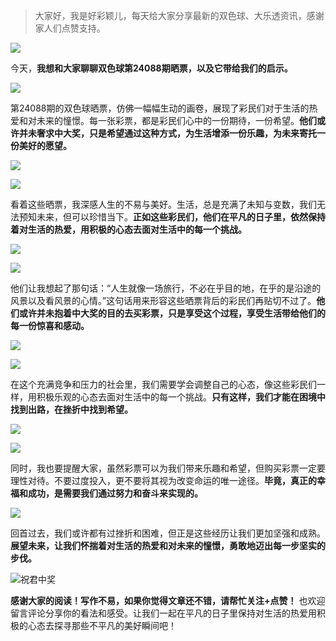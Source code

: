 > 大家好，我是好彩颖儿，每天给大家分享最新的双色球、大乐透资讯，感谢家人们点赞支持。

![](https://cdn.jsdelivr.net/gh/wangwenjie1314/PicCDN/2024-7-11/1720660897499-image.png)


今天，**我想和大家聊聊双色球第24088期晒票，以及它带给我们的启示。**



![](https://cdn.jsdelivr.net/gh/wangwenjie1314/PicCDN/2024-8-1/1722476021165-image.png)



第24088期的双色球晒票，仿佛一幅幅生动的画卷，展现了彩民们对于生活的热爱和对未来的憧憬。每一张彩票，都是彩民们心中的一份期待，一份希望。**他们或许并未奢求中大奖，只是希望通过这种方式，为生活增添一份乐趣，为未来寄托一份美好的愿望。**

![](https://cdn.jsdelivr.net/gh/wangwenjie1314/PicCDN/2024-8-1/1722475549814-image.png)

![](https://cdn.jsdelivr.net/gh/wangwenjie1314/PicCDN/2024-8-1/1722475555377-image.png)





看着这些晒票，我深感人生的不易与美好。生活，总是充满了未知与变数，我们无法预知未来，但可以珍惜当下。**正如这些彩民们，他们在平凡的日子里，依然保持着对生活的热爱，用积极的心态去面对生活中的每一个挑战。**

![](https://cdn.jsdelivr.net/gh/wangwenjie1314/PicCDN/2024-8-1/1722475560946-image.png)

![](https://cdn.jsdelivr.net/gh/wangwenjie1314/PicCDN/2024-8-1/1722475565839-image.png)





他们让我想起了那句话：“人生就像一场旅行，不必在乎目的地，在乎的是沿途的风景以及看风景的心情。”这句话用来形容这些晒票背后的彩民们再贴切不过了。**他们或许并未抱着中大奖的目的去买彩票，只是享受这个过程，享受生活带给他们的每一份惊喜和感动。**

![](https://cdn.jsdelivr.net/gh/wangwenjie1314/PicCDN/2024-8-1/1722475576841-image.png)


![](https://cdn.jsdelivr.net/gh/wangwenjie1314/PicCDN/2024-8-1/1722475582559-image.png)

在这个充满竞争和压力的社会里，我们需要学会调整自己的心态，像这些彩民们一样，用积极乐观的心态去面对生活中的每一个挑战。**只有这样，我们才能在困境中找到出路，在挫折中找到希望。**

![](https://cdn.jsdelivr.net/gh/wangwenjie1314/PicCDN/2024-8-1/1722475571452-image.png)

![](https://cdn.jsdelivr.net/gh/wangwenjie1314/PicCDN/2024-8-1/1722475588286-image.png)


同时，我也要提醒大家，虽然彩票可以为我们带来乐趣和希望，但购买彩票一定要理性对待。不要过度投入，更不要将其视为改变命运的唯一途径。**毕竟，真正的幸福和成功，是需要我们通过努力和奋斗来实现的。**

![](https://cdn.jsdelivr.net/gh/wangwenjie1314/PicCDN/2024-8-1/1722475606368-image.png)

回首过去，我们或许都有过挫折和困难，但正是这些经历让我们更加坚强和成熟。**展望未来，让我们怀揣着对生活的热爱和对未来的憧憬，勇敢地迈出每一步坚实的步伐。**

![祝君中奖](https://cdn.jsdelivr.net/gh/wangwenjie1314/PicCDN/2024-7-18/1721274618439-image.png)


**感谢大家的阅读！写作不易，如果你觉得文章还不错，请帮忙关注+点赞！** 也欢迎留言评论分享你的看法和感受。让我们一起在平凡的日子里保持对生活的热爱用积极的心态去探寻那些不平凡的美好瞬间吧！
